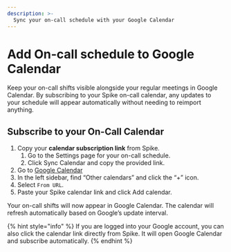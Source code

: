 ```yaml
---
description: >-
  Sync your on-call schedule with your Google Calendar
---
```


# Add On-call schedule to Google Calendar
Keep your on-call shifts visible alongside your regular meetings in Google Calendar. By subscribing to your Spike on-call calendar, any updates to your schedule will appear automatically without needing to reimport anything.

## Subscribe to your On-Call Calendar

1. Copy your **calendar subscription link** from Spike.
    1. Go to the Settings page for your on-call schedule.
    1. Click Sync Calendar and copy the provided link.
2. Go to [Google Calendar](https://calendar.google.com/)
3. In the left sidebar, find “Other calendars” and click the “+” icon.
4. Select `From URL`.
5. Paste your Spike calendar link and click Add calendar.

Your on-call shifts will now appear in Google Calendar. The calendar will refresh automatically based on Google’s update interval.

{% hint style="info" %}
If you are logged into your Google account, you can also click the calendar link directly from Spike. It will open Google Calendar and subscribe automatically.
{% endhint %}